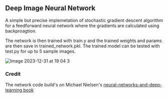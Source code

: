 ## Deep Image Neural Network

A simple but precise implemetation of stochastic gradient descent algorithm for a feedforward neural network where the gradients are 
calculated using backproagtion. 

The network is then trained with train.y and the trained weights and params are then save in trained_network.pkl.
The trained model can be tested with test.py for up to 5 sample images.

![Image 2023-12-31 at 19 04 3](https://github.com/Jaykef/training-deep-neural-nets/assets/11355002/9f57c8fc-7f7d-4537-89dd-f26aacf59807)

### Credit
The network code build's on Michael Nielsen's <a href="https://github.com/mnielsen/neural-networks-and-deep-learning">neural-networks-and-deep-learning book</a>
